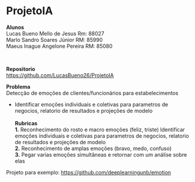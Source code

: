 # ProjetoIA

<b>Alunos</b><br>
Lucas Bueno Mello de Jesus Rm: 88027<br>
Marlo Sandro Soares Júnior RM: 85990<br>
Maeus Inague Angelone Pereira RM: 85080<br>

<br>

<b>Repositorio</b><br>
https://github.com/LucasBueno26/ProjetoIA	

<b>Problema</b><br>
Detecção de emoções de clientes/funcionários para estabelecimentos <br>
  + Identificar emoções individuais e coletivas para parametros de negocios, relatorio de resultados e projeções de modelo	<br><br>
<b>Rubricas</b><br>
<b>1.</b> Reconhecimento do rosto e macro emoções (feliz, triste)
	Identificar emoções individuais e coletivas para parametros de negocios, relatorio de resultados e projeções de modelo	<br>
<b>2.</b> Reconhecimento de amplas emoções (bravo, medo, confuso)<br>
<b>3.</b>  Pegar varias emoções simultâneas e retornar com um análise sobre elas<br>


Projeto para exemplo: https://github.com/deeplearningunb/emotion
